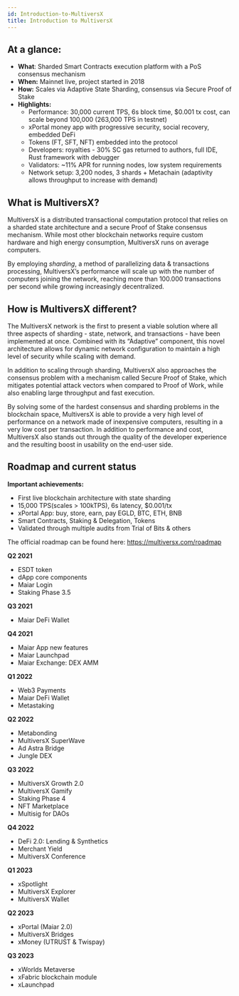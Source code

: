 ```yaml
---
id: Introduction-to-MultiversX
title: Introduction to MultiversX
---
```



## **At a glance:**

- **What**: Sharded Smart Contracts execution platform with a PoS consensus mechanism
- **When:** Mainnet live, project started in 2018
- **How:** Scales via Adaptive State Sharding, consensus via Secure Proof of Stake
- **Highlights:**
  - Performance: 30,000 current TPS, 6s block time, $0.001 tx cost, can scale beyond 100,000 (263,000 TPS in testnet)
  - xPortal money app with progressive security, social recovery, embedded DeFi
  - Tokens (FT, SFT, NFT) embedded into the protocol
  - Developers: royalties - 30% SC gas returned to authors, full IDE, Rust framework with debugger
  - Validators: ~11% APR for running nodes, low system requirements
  - Network setup: 3,200 nodes, 3 shards + Metachain (adaptivity allows throughput to increase with demand)

[comment]: # (mx-context-auto)

## **What is MultiversX?**

MultiversX is a distributed transactional computation protocol that relies on a sharded state architecture and a secure Proof of Stake consensus mechanism. While most other blockchain networks require custom hardware and high energy consumption, MultiversX runs on average computers.

By employing _sharding_, a method of parallelizing data & transactions processing, MultiversX’s performance will scale up with the number of computers joining the network, reaching more than 100.000 transactions per second while growing increasingly decentralized.

[comment]: # (mx-context-auto)

## **How is MultiversX different?**

The MultiversX network is the first to present a viable solution where all three aspects of sharding - state, network, and transactions - have been implemented at once. Combined with its “Adaptive” component, this novel architecture allows for dynamic network configuration to maintain a high level of security while scaling with demand.

In addition to scaling through sharding, MultiversX also approaches the consensus problem with a mechanism called Secure Proof of Stake, which mitigates potential attack vectors when compared to Proof of Work, while also enabling large throughput and fast execution.

By solving some of the hardest consensus and sharding problems in the blockchain space, MultiversX is able to provide a very high level of performance on a network made of inexpensive computers, resulting in a very low cost per transaction. In addition to performance and cost, MultiversX also stands out through the quality of the developer experience and the resulting boost in usability on the end-user side.

[comment]: # (mx-context-auto)

## **Roadmap and current status**

**Important achievements:**

- First live blockchain architecture with state sharding
- 15,000 TPS(scales > 100kTPS), 6s latency, $0.001/tx
- xPortal App: buy, store, earn, pay EGLD, BTC, ETH, BNB
- Smart Contracts, Staking & Delegation, Tokens
- Validated through multiple audits from Trial of Bits & others

The official roadmap can be found here: https://multiversx.com/roadmap

**Q2 2021**

- ESDT token
- dApp core components
- Maiar Login
- Staking Phase 3.5

**Q3 2021**

- Maiar DeFi Wallet

**Q4 2021**

- Maiar App new features
- Maiar Launchpad
- Maiar Exchange: DEX AMM

**Q1 2022**

- Web3 Payments
- Maiar DeFi Wallet
- Metastaking

**Q2 2022**

- Metabonding
- MultiversX SuperWave
- Ad Astra Bridge
- Jungle DEX

**Q3 2022**

- MultiversX Growth 2.0
- MultiversX Gamify
- Staking Phase 4
- NFT Marketplace
- Multisig for DAOs

**Q4 2022**

- DeFi 2.0: Lending & Synthetics
- Merchant Yield
- MultiversX Conference

**Q1 2023**

- xSpotlight
- MultiversX Explorer
- MultiversX Wallet

**Q2 2023**

- xPortal (Maiar 2.0)
- MultiversX Bridges
- xMoney (UTRUST & Twispay)

**Q3 2023**

- xWorlds Metaverse
- xFabric blockchain module
- xLaunchpad
